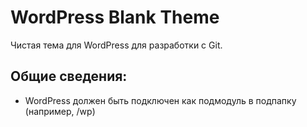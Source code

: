 # WordPress Blank Theme
Чистая тема для WordPress для разработки с Git.

## Общие сведения:
+ WordPress должен быть подключен как подмодуль в подпапку (например, /wp)

